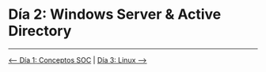 # Día 2: Windows Server & Active Directory

---

[⟵ Día 1: Conceptos SOC](./01-Conceptos_SOC.md) | [Día 3: Linux ⟶](./03-Linux.md)
